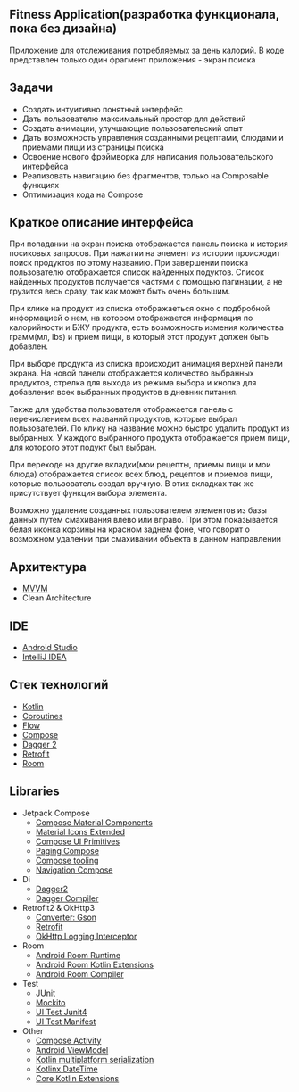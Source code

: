 ## Fitness Application(разработка функционала, пока без дизайна)

Приложение для отслеживания потребляемых за день калорий.
В коде представлен только один фрагмент приложения - экран поиска

## Задачи

* Создать интуитивно понятный интерфейс
* Дать пользователю максимальный простор для действий
* Создать анимации, улучшающие пользовательский опыт
* Дать возможность управления созданными рецептами, блюдами и приемами пищи из страницы поиска
* Освоение нового фрэймворка для написания пользовательского интерфейса
* Реализовать навигацию без фрагментов, только на Composable функциях
* Оптимизация кода на Compose

## Краткое описание интерфейса
При попадании на экран поиска отображается панель поиска и история посиковых запросов. При нажатии на элемент из
истории происходит поиск продуктов по этому названию. При завершении поиска пользователю отображается список найденных подуктов.
Список найденных продуктов получается частями с помощью пагинации, а не грузится весь сразу, так как может быть очень большим.

При клике на продукт из списка отображаеться окно с подбробной информацией о нем, на котором отображается
информация по калорийности и БЖУ продукта, есть возможность измения количества грамм(мл, lbs) и прием
пищи, в который этот продукт должен быть добавлен.

При выборе продукта из списка происходит анимация верхней панели экрана. На новой панели отображается количество выбранных продуктов,
стрелка для выхода из режима выбора и кнопка для добавления всех выбранных продуктов в дневник питания.

Также для удобства пользователя отображается панель с перечислением всех названий продуктов, которые выбрал пользователей. По клику на
название можно быстро удалить продукт из выбранных. У каждого выбранного продукта отображается прием пищи, для которого этот
подукт был выбран.

При переходе на другие вкладки(мои рецепты, приемы пищи и мои блюда) отображается список всех блюд, рецептов и приемов пищи, которые
пользователь создал вручную. В этих вкладках так же присутствует функция выбора элемента.  

Возможно удаление созданных пользователем элементов из базы данных путем смахивания влево или вправо. При этом показывается белая
иконка корзины на красном заднем фоне, что говорит о возможном удалении при смахивании объекта в данном направлении

## Архитектура

* [MVVM](https://developer.android.com/jetpack/guide)
* Clean Architecture

## IDE

* [Android Studio](https://developer.android.com/studio)
* [IntelliJ IDEA](https://www.jetbrains.com/ru-ru/idea/)

## Стек технологий

* [Kotlin](https://kotlinlang.org/)
* [Coroutines](https://github.com/Kotlin/kotlinx.coroutines)
* [Flow](https://kotlinlang.org/docs/flow.html)
* [Compose](https://developer.android.com/jetpack/compose)
* [Dagger 2](https://dagger.dev/)
* [Retrofit](https://square.github.io/retrofit/)
* [Room](https://developer.android.com/jetpack/androidx/releases/room)

## Libraries

* Jetpack Compose
    * [Compose Material Components](https://developer.android.com/jetpack/androidx/releases/compose-material3)
    * [Material Icons Extended](https://mvnrepository.com/artifact/androidx.compose.material/material-icons-extended)
    * [Compose UI Primitives](https://developer.android.com/jetpack/androidx/releases/compose-ui)
    * [Paging Compose](https://developer.android.com/jetpack/androidx/releases/paging)
    * [Compose tooling](https://mvnrepository.com/artifact/androidx.compose.ui/ui-tooling)
    * [Navigation Compose](https://developer.android.com/jetpack/compose/navigation)
* Di
    * [Dagger2](https://dagger.dev/)
    * [Dagger Compiler](https://mvnrepository.com/artifact/com.google.dagger/dagger-compiler)
* Retrofit2 & OkHttp3
    * [Converter: Gson](https://mvnrepository.com/artifact/com.squareup.retrofit2/converter-gson)
    * [Retrofit](https://square.github.io/retrofit/)
    * [OkHttp Logging Interceptor](https://mvnrepository.com/artifact/com.squareup.okhttp3/logging-interceptor)
* Room
    * [Android Room Runtime](https://mvnrepository.com/artifact/androidx.room/room-runtime)
    * [Android Room Kotlin Extensions](https://mvnrepository.com/artifact/androidx.room/room-ktx)
    * [Android Room Compiler](https://mvnrepository.com/artifact/androidx.room/room-compiler)
* Test
    * [JUnit](https://mvnrepository.com/artifact/junit/junit)
    * [Mockito](https://github.com/mockito/mockito)
    * [UI Test Junit4](https://developer.android.com/jetpack/compose/testing#setup)
    * [UI Test Manifest](https://developer.android.com/jetpack/compose/testing#setup)
* Other
    * [Compose Activity](https://developer.android.com/jetpack/androidx/releases/activity)
    * [Android ViewModel](https://mvnrepository.com/artifact/androidx.lifecycle/lifecycle-viewmodel-ktx)
    * [Kotlin multiplatform serialization](https://github.com/Kotlin/kotlinx.serialization)
    * [Kotlinx DateTime](https://github.com/Kotlin/kotlinx-datetime)
    * [Core Kotlin Extensions](https://developer.android.com/kotlin/ktx#core)


